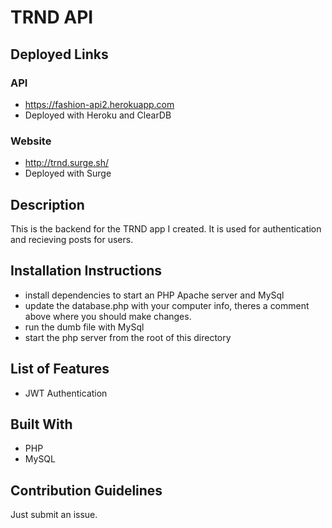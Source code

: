 # TRND API


## Deployed Links

### API
- https://fashion-api2.herokuapp.com
- Deployed with Heroku and ClearDB

### Website
- http://trnd.surge.sh/
- Deployed with Surge


## Description 
This is the backend for the TRND app I created. It is used for authentication and recieving posts for users. 


## Installation Instructions

- install dependencies to start an PHP Apache server and MySql
- update the database.php with your computer info, theres a comment above where you should make changes.
- run the dumb file with MySql
- start the php server from the root of this directory


## List of Features
 - JWT Authentication


## Built With
- PHP
- MySQL



## Contribution Guidelines

Just submit an issue.





